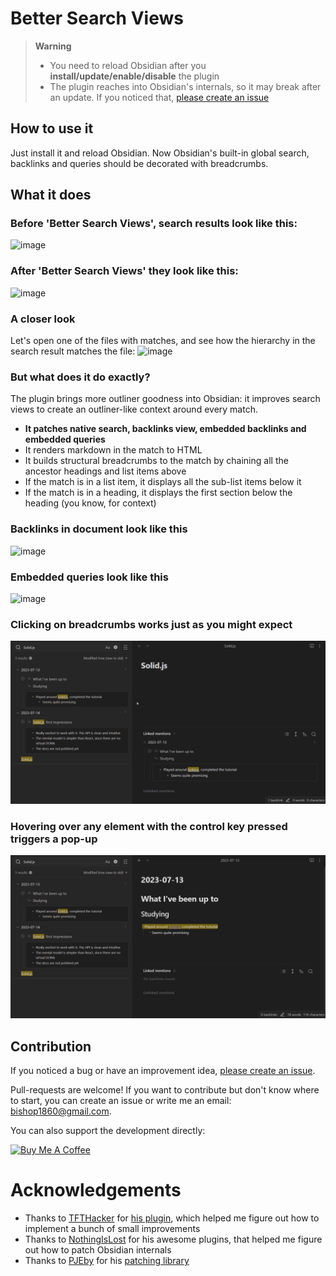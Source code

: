 # Better Search Views

> **Warning**
>
> - You need to reload Obsidian after you **install/update/enable/disable** the plugin
> - The plugin reaches into Obsidian's internals, so it may break after an update. If you noticed that, [please create an issue](https://github.com/ivan-lednev/better-search-views/issues)

## How to use it

Just install it and reload Obsidian. Now Obsidian's built-in global search, backlinks and queries should be decorated with breadcrumbs.

## What it does

### Before 'Better Search Views', search results look like this:

![image](https://github.com/ivan-lednev/better-search-views/assets/41428836/4069c2ef-6ec9-4a87-9881-2d300cddd10e)

### After 'Better Search Views' they look like this:

![image](https://github.com/ivan-lednev/better-search-views/assets/41428836/b191f14a-b75c-46d9-a19c-a8f91cafcd9f)

### A closer look

Let's open one of the files with matches, and see how the hierarchy in the search result matches the file:
![image](https://github.com/ivan-lednev/better-search-views/assets/41428836/953b2de2-cc9a-496c-ad85-27f0c361424a)


### But what does it do exactly?

The plugin brings more outliner goodness into Obsidian: it improves search views to create an outliner-like context around every match.
- **It patches native search, backlinks view, embedded backlinks and embedded queries**
- It renders markdown in the match to HTML
- It builds structural breadcrumbs to the match by chaining all the ancestor headings and list items above
- If the match is in a list item, it displays all the sub-list items below it
- If the match is in a heading, it displays the first section below the heading (you know, for context)

### Backlinks in document look like this

![image](https://github.com/ivan-lednev/better-search-views/assets/41428836/2f5229bc-8d3d-4027-b01c-fa36d5872716)

### Embedded queries look like this

![image](https://github.com/ivan-lednev/better-search-views/assets/41428836/bdf7fb5d-dcc2-4067-9abb-9c2064c09a27)

### Clicking on breadcrumbs works just as you might expect

![image](click-demo.gif)

### Hovering over any element with the control key pressed triggers a pop-up

![image](hover-demo.gif)

## Contribution

If you noticed a bug or have an improvement idea, [please create an issue](https://github.com/ivan-lednev/better-search-views/issues).

Pull-requests are welcome! If you want to contribute but don't know where to start, you can create an issue or write me an email: <bishop1860@gmail.com>.

You can also support the development directly:

<a href="https://www.buymeacoffee.com/machineelf" target="_blank"><img src="https://cdn.buymeacoffee.com/buttons/v2/default-yellow.png" alt="Buy Me A Coffee" style="height: 60px !important;width: 217px !important;" ></a>

# Acknowledgements

- Thanks to [TFTHacker](https://tfthacker.com/) for [his plugin](https://github.com/TfTHacker/obsidian42-strange-new-worlds), which helped me figure out how to implement a bunch of small improvements
- Thanks to [NothingIsLost](https://github.com/nothingislost) for his awesome plugins, that helped me figure out how to patch Obsidian internals
- Thanks to [PJEby](https://github.com/pjeby) for his [patching library](https://github.com/pjeby/monkey-around)
